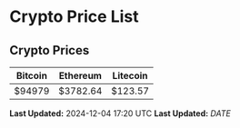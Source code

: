 # Crypto Price List

## Crypto Prices
| Bitcoin | Ethereum | Litecoin |
| ------- | -------- | -------- |
| $94979 | $3782.64 | $123.57 |
**Last Updated:** 2024-12-04 17:20 UTC
**Last Updated:** $DATE$
